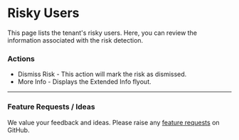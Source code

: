 # Risky Users

This page lists the tenant's risky users. Here, you can review the information associated with the risk detection.

### Actions

* Dismiss Risk - This action will mark the risk as dismissed.&#x20;
* More Info - Displays the Extended Info flyout.

***

### Feature Requests / Ideas

We value your feedback and ideas. Please raise any [feature requests](https://github.com/KelvinTegelaar/CIPP/issues/new?assignees=\&labels=enhancement%2Cno-priority\&projects=\&template=feature.yml\&title=%5BFeature+Request%5D%3A+) on GitHub.
